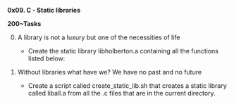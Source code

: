 **0x09. C - Static libraries**

**200~Tasks**

0. A library is not a luxury but one of the necessities of life 
	- Create the static library libholberton.a containing all the functions listed below:

1. Without libraries what have we? We have no past and no future 
	- Create a script called create_static_lib.sh that creates a static library called liball.a from all the .c files that are in the current directory.
